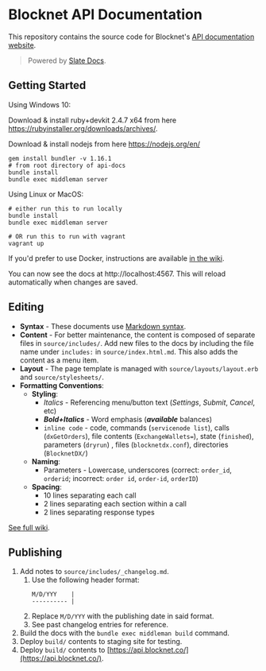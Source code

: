 # Blocknet API Documentation

This repository contains the source code for Blocknet's [API documentation website](https://api.blocknet.co).

> Powered by [Slate Docs](https://github.com/lord/slate).




## Getting Started

Using Windows 10:

Download & install ruby+devkit 2.4.7 x64 from here https://rubyinstaller.org/downloads/archives/.

Download & install nodejs from here https://nodejs.org/en/

```shell
gem install bundler -v 1.16.1
# from root directory of api-docs
bundle install
bundle exec middleman server
```

Using Linux or MacOS:

```shell
# either run this to run locally
bundle install
bundle exec middleman server

# OR run this to run with vagrant
vagrant up
```

If you'd prefer to use Docker, instructions are available [in the wiki](https://github.com/lord/slate/wiki/Docker).

You can now see the docs at http://localhost:4567. This will reload automatically when changes are saved.




## Editing

* __Syntax__ - These documents use [Markdown syntax](https://github.com/lord/slate/wiki/Markdown-Syntax).
* __Content__ - For better maintenance, the content is composed of separate files in `source/includes/`. Add new files to the docs by including the file name under `includes:` in `source/index.html.md`. This also adds the content as a menu item.
* __Layout__ - The page template is managed with `source/layouts/layout.erb` and `source/stylesheets/`.
* __Formatting Conventions__: 
	* __Styling__:
		* *Italics* - Referencing menu/button text (*Settings*, *Submit*, *Cancel*, etc)
		* __*Bold+Italics*__ - Word emphasis (__*available*__ balances)
		* `inline code` - code, commands (`servicenode list`), calls (`dxGetOrders`), file contents (`ExchangeWallets=`), state (`finished`), parameters (`dryrun`) , files (`blocknetdx.conf`), directories (`BlocknetDX/`)
	* __Naming__:
		* Parameters - Lowercase, underscores (correct: `order_id`, `orderid`; incorrect: `order id`, `order-id`, `orderID`)
	* __Spacing__:
		* 10 lines separating each call
		* 2 lines separating each section within a call
		* 2 lines separating response types

[See full wiki](https://github.com/lord/slate/wiki).




## Publishing

1. Add notes to `source/includes/_changelog.md`.
	1. Use the following header format:
		```
		M/D/YYY    |
		---------- |
		```
	1. Replace `M/D/YYY` with the publishing date in said format.
	1. See past changelog entries for reference.
1. Build the docs with the `bundle exec middleman build` command.
1. Deploy `build/` contents to staging site for testing.
1. Deploy `build/` contents to [https://api.blocknet.co/](https://api.blocknet.co/).



